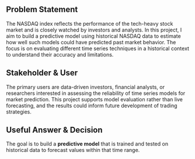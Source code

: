 ## Problem Statement  
The NASDAQ index reflects the performance of the tech-heavy stock market and is closely watched by investors and analysts. In this project, I aim to build a predictive model using historical NASDAQ data to estimate how well such models could have predicted past market behavior. The focus is on evaluating different time series techniques in a historical context to understand their accuracy and limitations.

## Stakeholder & User  
The primary users are data-driven investors, financial analysts, or researchers interested in assessing the reliability of time series models for market prediction. This project supports model evaluation rather than live forecasting, and the results could inform future development of trading strategies.

## Useful Answer & Decision  
The goal is to build a **predictive model** that is trained and tested on historical data to forecast values within that time range. 
